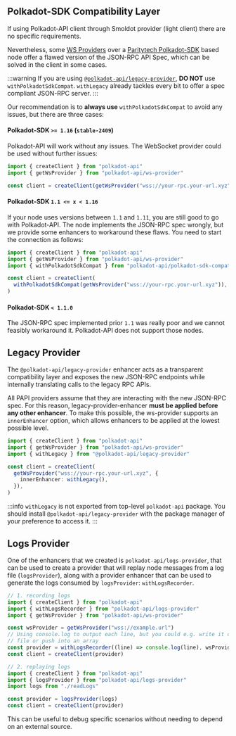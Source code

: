 ## Polkadot-SDK Compatibility Layer

If using Polkadot-API client through Smoldot provider (light client) there are no specific requirements.

Nevertheless, some [WS Providers](/providers/ws) over a [Paritytech Polkadot-SDK](https://github.com/paritytech/polkadot-sdk) based node offer a flawed version of the JSON-RPC API Spec, which can be solved in the client in some cases.

:::warning
If you are using [`@polkadot-api/legacy-provider`](/providers/enhancers#legacy-provider), **DO NOT** use `withPolkadotSdkCompat`. `withLegacy` already tackles every bit to offer a spec compliant JSON-RPC server.
:::

Our recommendation is to **always use** `withPolkadotSdkCompat` to avoid any issues, but there are three cases:

#### Polkadot-SDK `>= 1.16` (`stable-2409`)

Polkadot-API will work without any issues. The WebSocket provider could be used without further issues:

```ts
import { createClient } from "polkadot-api"
import { getWsProvider } from "polkadot-api/ws-provider"

const client = createClient(getWsProvider("wss://your-rpc.your-url.xyz"))
```

#### Polkadot-SDK `1.1 <= x < 1.16`

If your node uses versions between `1.1` and `1.11`, you are still good to go with Polkadot-API. The node implements the JSON-RPC spec wrongly, but we provide some enhancers to workaround these flaws. You need to start the connection as follows:

```ts
import { createClient } from "polkadot-api"
import { getWsProvider } from "polkadot-api/ws-provider"
import { withPolkadotSdkCompat } from "polkadot-api/polkadot-sdk-compat"

const client = createClient(
  withPolkadotSdkCompat(getWsProvider("wss://your-rpc.your-url.xyz")),
)
```

#### Polkadot-SDK `< 1.1.0`

The JSON-RPC spec implemented prior `1.1` was really poor and we cannot feasibly workaround it. Polkadot-API does not support those nodes.

## Legacy Provider

The `@polkadot-api/legacy-provider` enhancer acts as a transparent compatibility layer and exposes the new JSON-RPC endpoints while internally translating calls to the legacy RPC APIs.

All PAPI providers assume that they are interacting with the new JSON-RPC spec. For this reason, legacy-provider-enhancer **must be applied before any other enhancer**. To make this possible, the ws-provider supports an `innerEnhancer` option, which allows enhancers to be applied at the lowest possible level.

```ts
import { createClient } from "polkadot-api"
import { getWsProvider } from "polkadot-api/ws-provider"
import { withLegacy } from "@polkadot-api/legacy-provider"

const client = createClient(
  getWsProvider("wss://your-rpc.your-url.xyz", {
    innerEnhancer: withLegacy(),
  }),
)
```

:::info
`withLegacy` is not exported from top-level `polkadot-api` package. You should install `@polkadot-api/legacy-provider` with the package manager of your preference to access it.
:::

## Logs Provider

One of the enhancers that we created is `polkadot-api/logs-provider`, that can be used to create a provider that will replay node messages from a log file (`logsProvider`), along with a provider enhancer that can be used to generate the logs consumed by `logsProvider`: `withLogsRecorder`.

```ts
// 1. recording logs
import { createClient } from "polkadot-api"
import { withLogsRecorder } from "polkadot-api/logs-provider"
import { getWsProvider } from "polkadot-api/ws-provider"

const wsProvider = getWsProvider("wss://example.url")
// Using console.log to output each line, but you could e.g. write it directly to a
// file or push into an array
const provider = withLogsRecorder((line) => console.log(line), wsProvider)
const client = createClient(provider)
```

```ts
// 2. replaying logs
import { createClient } from "polkadot-api"
import { logsProvider } from "polkadot-api/logs-provider"
import logs from "./readLogs"

const provider = logsProvider(logs)
const client = createClient(provider)
```

This can be useful to debug specific scenarios without needing to depend on an external source.
